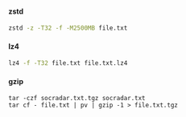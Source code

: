 #### zstd

```bash
zstd -z -T32 -f -M2500MB file.txt
```

#### lz4

```bash
lz4 -f -T32 file.txt file.txt.lz4
```

####  gzip
```
tar -czf socradar.txt.tgz socradar.txt
tar cf - file.txt | pv | gzip -1 > file.txt.tgz
```
